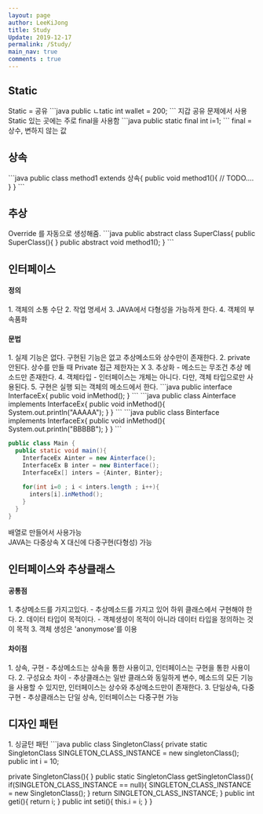 ```yaml
---
layout: page
author: LeeKiJong
title: Study
Update: 2019-12-17
permalink: /Study/
main_nav: true
comments : true
---
```


<h2>Static</h2>
Static = 공유  
```java
public ㄴtatic int wallet = 200;  
```
지갑 공유 문제에서 사용
Static 있는 곳에는 주로 final을 사용함  
```java
public static final int i=1;
```
final = 상수, 변하지 않는 값
<h2>상속</h2>
```java
public class method1 extends 상속{
   public void method1(){
   // TODO....
   }
}
```

<h2>추상</h2>
Override 를 자동으로 생성해줌.
```java
public abstract class SuperClass{
  public SuperClass(){
  }
  public abstract void method1();
}
```

<h2>인터페이스</h2>  
<h4>정의</h4>
1. 객체의 소통 수단  
2. 작업 명세서  
3. JAVA에서 다형성을 가능하게 한다.  
4. 객체의 부속품화  

<h4>문법</h4>
1. 실제 기능은 없다. 구현된 기능은 없고 추상메소드와 상수만이 존재한다.  
2. private 안된다. 상수를 만들 때 Private 접근 제한자는 X  
3. 추상화 - 메소드는 무조건 추상 메소드만 존재한다.  
4. 객체타입 - 인터페이스는 개체는 아니다. 다만, 객체 타입으로만 사용된다.  
5. 구현은 실행 되는 객체의 메소드에서 한다.
```java
public interface InterfaceEx{
  public void inMethod();
}
```
```java
public class Ainterface implements InterfaceEx{
  public void inMethod(){
    System.out.println("AAAAA");
  }
}
```
```java
public class Binterface implements InterfaceEx{
  public void inMethod(){
    System.out.println("BBBBB");
  }
}
```

```java
public class Main {
  public static void main(){
    InterfaceEx Ainter = new Ainterface();
    InterfaceEx B inter = new Binterface();
    InterfaceEx[] inters = {Ainter, Binter};
    
    for(int i=0 ; i < inters.length ; i++){
      inters[i].inMethod();
    }
  }
}
```
배열로 만들어서 사용가능  
JAVA는 다중상속 X 대신에 다중구현(다형성) 가능  

<h2>인터페이스와 추상클래스</h2>  
<h4>공통점</h4>  
1. 추상메소드를 가지고있다. - 추상메소드를 가지고 있어 하위 클래스에서 구현해야 한다.  
2. 데이터 타입이 목적이다. - 객체생셩이 목적이 아니라 데이터 타입을 정의하는 것이 목적  
3. 객체 생성은 'anonymose'를 이용  
<h4>차이점</h4>  
1. 상속, 구현 - 추상메소드는 상속을 통한 사용이고, 인터페이스는 구현을 통한 사용이다.  
2. 구성요소 차이 - 추상클래스는 일반 클래스와 동일하게 변수, 메소드의 모든 기능을 사용할 수 있지만, 인터페이스는 상수와 추상메소드만이 존재한다.   
3. 단일상속, 다중구현 - 추상클래스는 단일 상속, 인터페이스는 다중구현 가능  

<h2>디자인 패턴</h2>  
1. 싱글턴 패턴  
```java
public class SingletonClass{
  private static SingletonClass SINGLETON_CLASS_INSTANCE = new singletonClass();
  public int i = 10;
  
  private SingletonClass(){
  }
  public static SingletonClass getSingletonClass(){
    if(SINGLETON_CLASS_INSTANCE == null){
      SINGLETON_CLASS_INSTANCE = new SingletonClass();
    }
    return SINGLETON_CLASS_INSTANCE;
  }
  public int geti(){
    return i;
  }
  public int seti(){
    this.i = i;
  }
}
```

